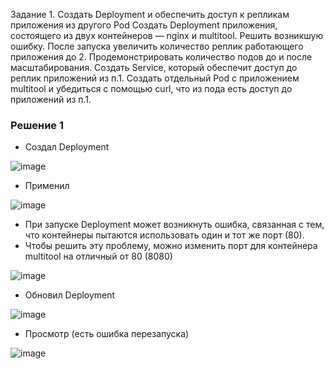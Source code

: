 Задание 1. Создать Deployment и обеспечить доступ к репликам приложения из другого Pod
Создать Deployment приложения, состоящего из двух контейнеров — nginx и multitool. Решить возникшую ошибку.
После запуска увеличить количество реплик работающего приложения до 2.
Продемонстрировать количество подов до и после масштабирования.
Создать Service, который обеспечит доступ до реплик приложений из п.1.
Создать отдельный Pod с приложением multitool и убедиться с помощью curl, что из пода есть доступ до приложений из п.1.

### Решение 1

* Создал Deployment

![image](https://github.com/user-attachments/assets/77cdcc45-5b6f-4b18-b5d1-4ebfd788f864)

* Применил 

![image](https://github.com/user-attachments/assets/a1d759ad-4768-4172-a89d-2bb401a128f7)

* При запуске Deployment может возникнуть ошибка, связанная с тем, что контейнеры пытаются использовать один и тот же порт (80). 
* Чтобы решить эту проблему, можно изменить порт для контейнера multitool на отличный от 80 (8080)

![image](https://github.com/user-attachments/assets/f3f6a6fe-6142-4254-a644-bdc9c24e8239)

* Обновил Deployment

![image](https://github.com/user-attachments/assets/3f84f4b3-e435-4953-b3ab-f12ef5de5cea)

* Просмотр (есть ошибка перезапуска) 

![image](https://github.com/user-attachments/assets/da805e45-9bb5-4eb8-a064-2adaa9a4b9db)



